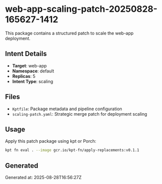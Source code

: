# web-app-scaling-patch-20250828-165627-1412

This package contains a structured patch to scale the web-app deployment.

## Intent Details
- **Target**: web-app
- **Namespace**: default  
- **Replicas**: 5
- **Intent Type**: scaling

## Files
- `Kptfile`: Package metadata and pipeline configuration
- `scaling-patch.yaml`: Strategic merge patch for deployment scaling

## Usage
Apply this patch package using kpt or Porch:

```bash
kpt fn eval . --image gcr.io/kpt-fn/apply-replacements:v0.1.1
```

## Generated
Generated at: 2025-08-28T16:56:27Z
